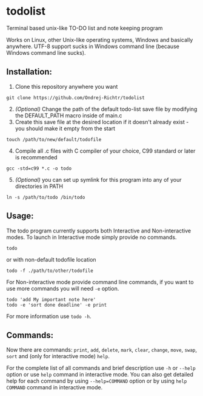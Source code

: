 # todolist
Terminal based unix-like TO-DO list and note keeping program

Works on Linux, other Unix-like operating systems, Windows and basically anywhere.
UTF-8 support sucks in Windows command line (because Windows command line sucks).

## Installation:
1. Clone this repository anywhere you want
  ```console
  git clone https://github.com/Ondrej-Richtr/todolist
  ```
2. _(Optional)_ Change the path of the default todo-list save file by modifying the DEFAULT_PATH macro inside of main.c
3. Create this save file at the desired location if it doesn't already exist - you should make it empty from the start
  ```console
  touch /path/to/new/default/todofile
  ```
4. Compile all .c files with C compiler of your choice, C99 standard or later is recommended
  ```console
  gcc -std=c99 *.c -o todo
  ```
5. _(Optional)_ you can set up symlink for this program into any of your directories in PATH
  ```console
  ln -s /path/to/todo /bin/todo
  ```

## Usage:
The todo program currently supports both Interactive and Non-interactive modes. To launch in Interactive mode simply provide no commands.
  ```console
  todo
  ```
  or with non-default todofile location
  ```console
  todo -f ./path/to/other/todofile
  ```

For Non-interactive mode provide command line commands, if you want to use more commands you will need `-e` option.
  ```console
  todo 'add My important note here'
  todo -e 'sort done deadline' -e print
  ```
For more information use `todo -h`.

## Commands:
Now there are commands: `print`, `add`, `delete`, `mark`, `clear`, `change`, `move`, `swap`, `sort` and (only for interactive mode) `help`.

For the complete list of all commands and brief description use `-h` or `--help` option or use `help` command in interactive mode.
You can also get detailed help for each command by using `--help=COMMAND` option or by using `help COMMAND` command in interactive mode.
